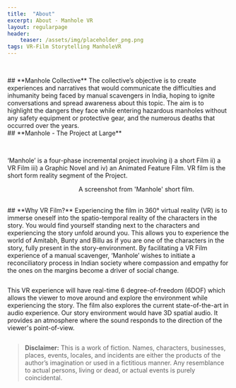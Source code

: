 ```yaml
---
title:  "About"
excerpt: About - Manhole VR
layout: regularpage
header:
    teaser: /assets/img/placeholder_png.png
tags: VR-Film Storytelling ManholeVR
---
```


<figure class="align-center" style="width: 100%; max-width:400px;">
  <img src="{{ site.url }}{{ site.baseurl }}/assets/img/mvrimages/manhole_title_animated.gif" alt="">
</figure> 
<br>
## **Manhole Collective**
The collective’s objective is to create experiences and narratives that would communicate the difficulties and inhumanity being faced by manual scavengers in India, hoping to ignite conversations and spread awareness about this topic. The aim is to highlight the dangers they face while entering hazardous manholes without any safety equipment or protective gear, and the numerous deaths that occurred over the years.

<br>
## **Manhole - The Project at Large**
<figure class="align-left" style="width: 100%; max-width:600px;">
  <img src="{{ site.url }}{{ site.baseurl }}/assets/img/mvrimages/manhole_phases.png" alt="">
</figure> 
<br>
‘Manhole’ is a four-phase incremental project involving i) a short Film ii) a VR Film iii) a Graphic Novel and iv) an Animated Feature Film. VR film is the short form reality segment of the Project.
<figure class="align-center" style="width: 100%;">
  <img src="{{ site.url }}{{ site.baseurl }}/assets/img/mvrimages/Manhole_SF1.jpg" alt="">
    <span style="text-align:center;"><figcaption>A screenshot from 'Manhole' short film.</figcaption></span>
</figure> 
<br>
## **Why VR Film?**
Experiencing the film in 360° virtual reality (VR) is to immerse oneself into the spatio-temporal reality of the characters in the story. You would find yourself standing next to the characters and experiencing the story unfold around you. This allows you to experience the world of Amitabh, Bunty and Billu as if you are one of the characters in the story, fully present in the story-environment. By facilitating a VR Film experience of a manual scavenger, ‘Manhole’ wishes to initiate a reconciliatory process in Indian society where compassion and empathy for the ones on the margins become a driver of social change.
<figure class="align-center" style="width:100%; max-width:400px;">
  <img src="{{ site.url }}{{ site.baseurl }}/assets/img/mvrimages/about_vr.png" alt="">
</figure> 
This VR experience will have real-time 6 degree-of-freedom (6DOF) which allows the viewer to move around and explore the environment while experiencing the story. The film also explores the current state-of-the-art in audio experience. Our story environment would have 3D spatial audio. It provides an atmosphere where the sound responds to the direction of the viewer's point-of-view. 

<figure class="align-center" style="width:100%; max-width:300px;">
  <img src="{{ site.url }}{{ site.baseurl }}/assets/img/mvrimages/manhole_title_hindi.png" alt="">
</figure> 

> **Disclaimer:** This is a work of fiction. Names,
characters, businesses, places, events, locales, and
incidents are either the products of the author’s imagination
or used in a fictitious manner. Any resemblance to actual
persons, living or dead, or actual events is purely
coincidental.

